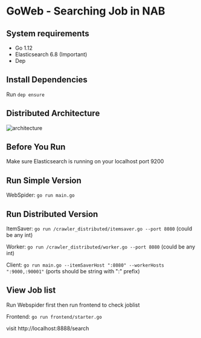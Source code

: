 # GoWeb - Searching Job in NAB

## System requirements

- Go 1.12
- Elasticsearch 6.8 (Important)
- Dep

## Install Dependencies

Run `dep ensure`

## Distributed Architecture
![architecture](https://res.cloudinary.com/deey9oou3/image/upload/v1576292348/Crawler.png)

## Before You Run

Make sure Elasticsearch is running on your localhost port 9200

## Run Simple Version

WebSpider: `go run main.go`

## Run Distributed Version

ItemSaver:  `go run /crawler_distributed/itemsaver.go --port 8080` (could be any int)

Worker:  `go run /crawler_distributed/worker.go --port 8080` (could be any int)

Client: `go run main.go --itemSaverHost ":8080" --workerHosts ":9000,:90001"` (ports should be string with ":" prefix)

## View Job list

Run Webspider first then run frontend to check joblist

Frontend: `go run frontend/starter.go`

visit http://localhost:8888/search